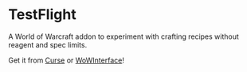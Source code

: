 # TestFlight

A World of Warcraft addon to experiment with crafting recipes without reagent and spec limits.

Get it from [Curse](https://www.curseforge.com/wow/addons/TestFlight) or [WoWInterface](https://www.wowinterface.com/downloads/info26514-TestFlight.html)!
